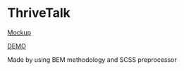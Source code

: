 # ThriveTalk

[Mockup](https://www.figma.com/file/aHd2rHMrnzDXhowLuIQjIyVQ/ThriveTalk-Landing-Page?node-id=0%3A1)

[DEMO](https://bogdandobak.github.io/ThriveTalk/)

Made by using BEM methodology and SCSS preprocessor
